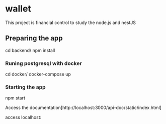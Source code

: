 # wallet

This project is financial control to study the node.js and nestJS

## Preparing the app

cd backend/
npm install

### Runing postgresql with docker

cd docker/
docker-compose up

### Starting the app

npm start

Access the documentation[http://localhost:3000/api-doc/static/index.html]

access localhost:
